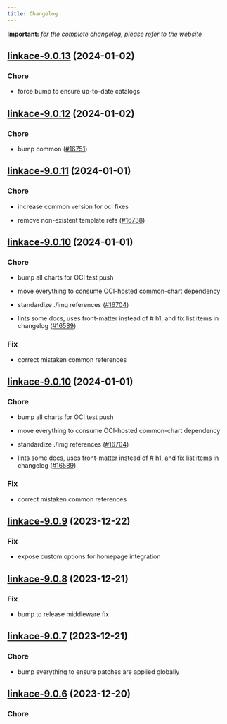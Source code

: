 ```yaml
---
title: Changelog
---
```


**Important:**
*for the complete changelog, please refer to the website*



## [linkace-9.0.13](https://github.com/truecharts/charts/compare/linkace-9.0.12...linkace-9.0.13) (2024-01-02)

### Chore



- force bump to ensure up-to-date catalogs


## [linkace-9.0.12](https://github.com/truecharts/charts/compare/linkace-9.0.11...linkace-9.0.12) (2024-01-02)

### Chore



- bump common ([#16751](https://github.com/truecharts/charts/issues/16751))


## [linkace-9.0.11](https://github.com/truecharts/charts/compare/linkace-9.0.10...linkace-9.0.11) (2024-01-01)

### Chore



- increase common version for oci fixes

- remove non-existent template refs ([#16738](https://github.com/truecharts/charts/issues/16738))


## [linkace-9.0.10](https://github.com/truecharts/charts/compare/linkace-9.0.9...linkace-9.0.10) (2024-01-01)

### Chore



- bump all charts for OCI test push

- move everything to consume OCI-hosted common-chart dependency

- standardize ./img references ([#16704](https://github.com/truecharts/charts/issues/16704))

- lints some docs, uses front-matter instead of # h1, and fix list items in changelog ([#16589](https://github.com/truecharts/charts/issues/16589))

### Fix



- correct mistaken common references


## [linkace-9.0.10](https://github.com/truecharts/charts/compare/linkace-9.0.9...linkace-9.0.10) (2024-01-01)

### Chore



- bump all charts for OCI test push

- move everything to consume OCI-hosted common-chart dependency

- standardize ./img references ([#16704](https://github.com/truecharts/charts/issues/16704))

- lints some docs, uses front-matter instead of # h1, and fix list items in changelog ([#16589](https://github.com/truecharts/charts/issues/16589))

### Fix



- correct mistaken common references
## [linkace-9.0.9](https://github.com/truecharts/charts/compare/linkace-9.0.8...linkace-9.0.9) (2023-12-22)

### Fix

- expose custom options for homepage integration

## [linkace-9.0.8](https://github.com/truecharts/charts/compare/linkace-9.0.7...linkace-9.0.8) (2023-12-21)

### Fix

- bump to release middleware fix

## [linkace-9.0.7](https://github.com/truecharts/charts/compare/linkace-9.0.6...linkace-9.0.7) (2023-12-21)

### Chore

- bump everything to ensure patches are applied globally

## [linkace-9.0.6](https://github.com/truecharts/charts/compare/linkace-9.0.5...linkace-9.0.6) (2023-12-20)

### Chore
